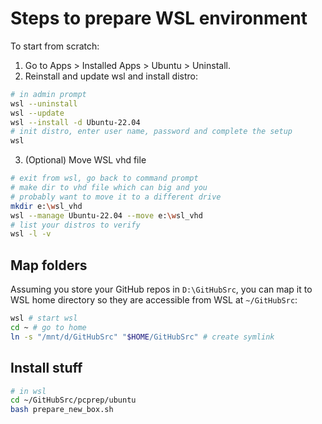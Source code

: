 # Steps to prepare WSL environment

To start from  scratch:

1. Go to Apps > Installed Apps > Ubuntu > Uninstall.
2. Reinstall and update wsl and install distro:
```bash
# in admin prompt
wsl --uninstall
wsl --update
wsl --install -d Ubuntu-22.04
# init distro, enter user name, password and complete the setup
wsl
```

3. (Optional) Move WSL vhd file

```bash
# exit from wsl, go back to command prompt
# make dir to vhd file which can big and you
# probably want to move it to a different drive
mkdir e:\wsl_vhd
wsl --manage Ubuntu-22.04 --move e:\wsl_vhd
# list your distros to verify
wsl -l -v
```

## Map folders

Assuming you store your GitHub repos in `D:\GitHubSrc`, you can map it to WSL home directory so they are accessible from WSL at `~/GitHubSrc`:

```bash
wsl # start wsl
cd ~ # go to home
ln -s "/mnt/d/GitHubSrc" "$HOME/GitHubSrc" # create symlink
```

## Install stuff

```bash
# in wsl
cd ~/GitHubSrc/pcprep/ubuntu
bash prepare_new_box.sh
```
